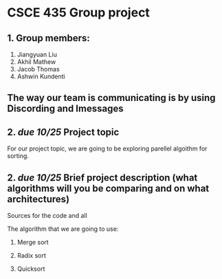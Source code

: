 # CSCE 435 Group project

## 1. Group members:
1. Jiangyuan Liu
2. Akhil Mathew
3. Jacob Thomas
4. Ashwin Kundenti

The way our team is communicating is by using Discording and Imessages
---

## 2. _due 10/25_ Project topic
For our project topic, we are going to be exploring parellel algoithm for sorting.
## 2. _due 10/25_ Brief project description (what algorithms will you be comparing and on what architectures)

Sources for the code and all 

The algorithm that we are going to use:

1. Merge sort 

2. Radix sort

3. Quicksort

<!-- 
For example:
- Algorithm 1a (MPI + CUDA)
- Algorithm 1b (MPI on each core)
- Algorithm 2a (MPI + CUDA)
- Algorithm 2b (MPI on each core) -->